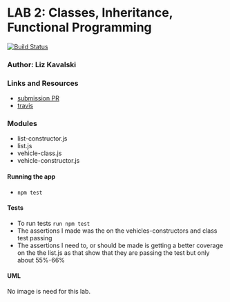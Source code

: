 
# LAB 2: Classes, Inheritance, Functional Programming
[![Build Status](https://travis-ci.com/liz-kavalski-401-advanced-javascript/lab-02.svg?branch=master)](https://travis-ci.com/liz-kavalski-401-advanced-javascript/lab-02)

### Author: Liz Kavalski

### Links and Resources
* [submission PR](https://github.com/liz-kavalski-401-advanced-javascript/lab-02/pull/3)
* [travis](https://travis-ci.com/liz-kavalski-401-advanced-javascript/lab-02)


### Modules
* list-constructor.js
* list.js
* vehicle-class.js
* vehicle-constructor.js

#### Running the app
* `npm test`
  
#### Tests
* To run tests `run npm test`
* The assertions I made was the on the vehicles-constructors and class test passing
* The assertions  I need to, or should be made is getting a better coverage on the the list.js as that show that they are passing the test but only about 55%-66%

#### UML
No image is need for this lab.
